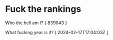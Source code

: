 # Fuck the rankings

Who the hell am I?
{ 839043 }

What fucking year is it?
[ 2024-02-17T17:04:03Z ]
